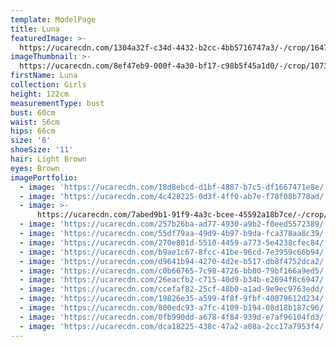 ```yaml
---
template: ModelPage
title: Luna
featuredImage: >-
  https://ucarecdn.com/1304a32f-c34d-4432-b2cc-4bb5716747a3/-/crop/1647x617/48,183/-/preview/
imageThumbnail: >-
  https://ucarecdn.com/8ef47eb9-000f-4a30-bf17-c98b5f45a1d0/-/crop/1073x1245/622,92/-/preview/
firstName: Luna
collection: Girls
height: 122cm
measurementType: bust
bust: 60cm
waist: 56cm
hips: 66cm
size: '6'
shoeSize: '11'
hair: Light Brown
eyes: Brown
imagePortfolio:
  - image: 'https://ucarecdn.com/18d8ebcd-d1bf-4887-b7c5-df1667471e8e/'
  - image: 'https://ucarecdn.com/4c428225-0d3f-4ff0-ab7e-f78f08b778ad/'
  - image: >-
      https://ucarecdn.com/7abed9b1-91f9-4a3c-bcee-45592a18b7ce/-/crop/478x375/962,0/-/preview/
  - image: 'https://ucarecdn.com/257b26ba-ad77-4930-a9b2-f0eed5572389/'
  - image: 'https://ucarecdn.com/55df79aa-49d9-4b97-b9da-fca378aa8c39/'
  - image: 'https://ucarecdn.com/270e801d-5510-4459-a773-5e4238cfec84/'
  - image: 'https://ucarecdn.com/b9ae1c67-8fcc-41be-96cd-7e3959c66b94/'
  - image: 'https://ucarecdn.com/d9641b94-4270-4d2e-b517-db8f4752dca2/'
  - image: 'https://ucarecdn.com/c0b66765-7c98-4726-bb80-79bf166a9ed5/'
  - image: 'https://ucarecdn.com/26eacfb2-c715-40d9-b34b-e2694f8c6947/'
  - image: 'https://ucarecdn.com/ccefaf82-25cf-48b0-a1ad-9e9ec9763edd/'
  - image: 'https://ucarecdn.com/19826e35-a599-4f8f-9fbf-40079612d234/'
  - image: 'https://ucarecdn.com/800edc93-a7fc-4109-b194-08d18b187c96/'
  - image: 'https://ucarecdn.com/0fb990dd-a678-4f84-939d-e7af96104fd3/'
  - image: 'https://ucarecdn.com/dca18225-438c-47a2-a08a-2cc17a7953f4/'
---
```


